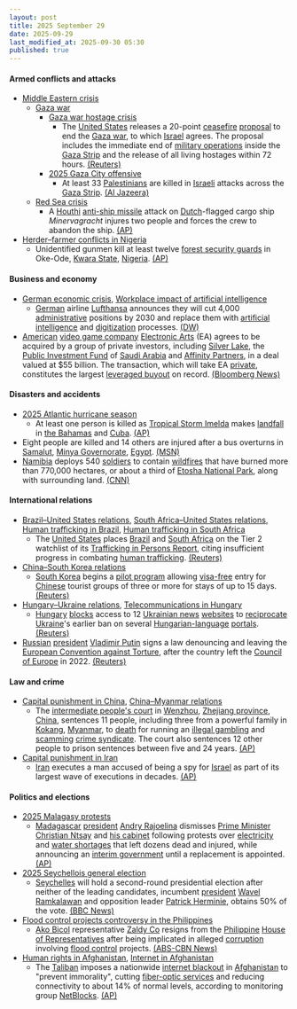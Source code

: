 ```yaml
---
layout: post
title: 2025 September 29
date: 2025-09-29
last_modified_at: 2025-09-30 05:30
published: true
---
```



#### Armed conflicts and attacks

* [Middle Eastern crisis](https://en.wikipedia.org/wiki/Middle_Eastern_crisis_%282023-present%29 "Middle Eastern crisis (2023-present)")
  * [Gaza war](https://en.wikipedia.org/wiki/Gaza_war "Gaza war")
    * [Gaza war hostage crisis](https://en.wikipedia.org/wiki/Gaza_war_hostage_crisis "Gaza war hostage crisis")
      * The [United States](https://en.wikipedia.org/wiki/United_States "United States") releases a 20-point [ceasefire](https://en.wikipedia.org/wiki/Ceasefire "Ceasefire") [proposal](https://en.wikipedia.org/wiki/Donald_Trump%27s_September_2025_Gaza_Strip_proposal "Donald Trump's September 2025 Gaza Strip proposal") to end the [Gaza war](https://en.wikipedia.org/wiki/Gaza_war "Gaza war"), to which [Israel](https://en.wikipedia.org/wiki/Israel "Israel") agrees. The proposal includes the immediate end of [military operations](https://en.wikipedia.org/wiki/Military_operation "Military operation") inside the [Gaza Strip](https://en.wikipedia.org/wiki/Gaza_Strip "Gaza Strip") and the release of all living hostages within 72 hours. [(Reuters)](https://www.reuters.com/world/middle-east/israeli-forces-advance-ahead-trump-netanyahu-gaza-war-talks-2025-09-29/)
    * [2025 Gaza City offensive](https://en.wikipedia.org/wiki/2025_Gaza_City_offensive "2025 Gaza City offensive")
      * At least 33 [Palestinians](https://en.wikipedia.org/wiki/Palestinians "Palestinians") are killed in [Israeli](https://en.wikipedia.org/wiki/Israel_Defense_Forces "Israel Defense Forces") attacks across the [Gaza Strip](https://en.wikipedia.org/wiki/Gaza_Strip "Gaza Strip"). [(Al Jazeera)](https://www.aljazeera.com/news/liveblog/2025/9/29/live-israel-keeps-pummeling-gaza-ahead-of-trump-netanyahu-meeting)
  * [Red Sea crisis](https://en.wikipedia.org/wiki/Red_Sea_crisis "Red Sea crisis")
    * A [Houthi](https://en.wikipedia.org/wiki/Houthi "Houthi") [anti-ship missile](https://en.wikipedia.org/wiki/Anti-ship_missile "Anti-ship missile") attack on [Dutch](https://en.wikipedia.org/wiki/Netherlands "Netherlands")-flagged cargo ship *Minervagracht* injures two people and forces the crew to abandon the ship. [(AP)](https://apnews.com/article/yemen-houthis-gulf-aden-ship-fire-missile-1a42485ac4ab29188ed1ea85414aba48)
* [Herder–farmer conflicts in Nigeria](https://en.wikipedia.org/wiki/Herder%E2%80%93farmer_conflicts_in_Nigeria "Herder–farmer conflicts in Nigeria")
  * Unidentified gunmen kill at least twelve [forest security guards](https://en.wikipedia.org/wiki/Nigerian_Hunter_%26_Forest_Security_Service "Nigerian Hunter & Forest Security Service") in Oke-Ode, [Kwara State](https://en.wikipedia.org/wiki/Kwara_State "Kwara State"), [Nigeria](https://en.wikipedia.org/wiki/Nigeria "Nigeria"). [(AP)](https://apnews.com/article/nigeria-attack-forest-guards-kwara-09603b3889d34814159c10802a36fe43)

#### Business and economy

* [German economic crisis](https://en.wikipedia.org/wiki/German_economic_crisis_%282022%E2%80%93present%29 "German economic crisis (2022–present)"), [Workplace impact of artificial intelligence](https://en.wikipedia.org/wiki/Workplace_impact_of_artificial_intelligence "Workplace impact of artificial intelligence")
  * [German](https://en.wikipedia.org/wiki/Germany "Germany") airline [Lufthansa](https://en.wikipedia.org/wiki/Lufthansa "Lufthansa") announces they will cut 4,000 [administrative](https://en.wikipedia.org/wiki/Management "Management") positions by 2030 and replace them with [artificial intelligence](https://en.wikipedia.org/wiki/Artificial_intelligence "Artificial intelligence") and [digitization](https://en.wikipedia.org/wiki/Digitization "Digitization") processes. [(DW)](https://www.dw.com/en/lufthansa-to-shed-4000-jobs-with-help-from-ai/a-74173278)
* [American](https://en.wikipedia.org/wiki/Video_games_in_the_United_States "Video games in the United States") [video game company](https://en.wikipedia.org/wiki/Video_game_company "Video game company") [Electronic Arts](https://en.wikipedia.org/wiki/Electronic_Arts "Electronic Arts") (EA) agrees to be acquired by a group of private investors, including [Silver Lake](https://en.wikipedia.org/wiki/Silver_Lake_%28investment_firm%29 "Silver Lake (investment firm)"), the [Public Investment Fund](https://en.wikipedia.org/wiki/Public_Investment_Fund "Public Investment Fund") of [Saudi Arabia](https://en.wikipedia.org/wiki/Saudi_Arabia "Saudi Arabia") and [Affinity Partners](https://en.wikipedia.org/wiki/Affinity_Partners "Affinity Partners"), in a deal valued at $55 billion. The transaction, which will take EA [private](https://en.wikipedia.org/wiki/Privately_held_company "Privately held company"), constitutes the largest [leveraged buyout](https://en.wikipedia.org/wiki/Leveraged_buyout "Leveraged buyout") on record. [(Bloomberg News)](https://www.bloomberg.com/news/articles/2025-09-29/ea-agrees-to-sale-in-largest-leveraged-buyout-on-record)

#### Disasters and accidents

* [2025 Atlantic hurricane season](https://en.wikipedia.org/wiki/2025_Atlantic_hurricane_season "2025 Atlantic hurricane season")
  * At least one person is killed as [Tropical Storm Imelda](https://en.wikipedia.org/wiki/Tropical_Storm_Imelda_%282025%29 "Tropical Storm Imelda (2025)") makes [landfall](https://en.wikipedia.org/wiki/Landfall "Landfall") in [the Bahamas](https://en.wikipedia.org/wiki/The_Bahamas "The Bahamas") and [Cuba](https://en.wikipedia.org/wiki/Cuba "Cuba"). [(AP)](https://apnews.com/article/weather-hurricane-humberto-tropical-storm-imelda-94d436e55831bd7d0b95c0432045d03f)
* Eight people are killed and 14 others are injured after a bus overturns in [Samalut](https://en.wikipedia.org/wiki/Samalut "Samalut"), [Minya Governorate](https://en.wikipedia.org/wiki/Minya_Governorate "Minya Governorate"), [Egypt](https://en.wikipedia.org/wiki/Egypt "Egypt"). [(MSN)](https://www.msn.com/en-ae/news/other/8-killed-14-injured-in-deadly-bus-crash-in-egypts-minya/ar-AA1NvzI2?ocid=BingNewsSerp)
* [Namibia](https://en.wikipedia.org/wiki/Namibia "Namibia") deploys 540 [soldiers](https://en.wikipedia.org/wiki/Namibian_Defence_Force "Namibian Defence Force") to contain [wildfires](https://en.wikipedia.org/wiki/Wildfire "Wildfire") that have burned more than 770,000 hectares, or about a third of [Etosha National Park](https://en.wikipedia.org/wiki/Etosha_National_Park "Etosha National Park"), along with surrounding land. [(CNN)](https://edition.cnn.com/2025/09/29/africa/etosha-namibia-wildfire-scli-intl)

#### International relations

* [Brazil–United States relations](https://en.wikipedia.org/wiki/Brazil%E2%80%93United_States_relations "Brazil–United States relations"), [South Africa–United States relations](https://en.wikipedia.org/wiki/South_Africa%E2%80%93United_States_relations "South Africa–United States relations"), [Human trafficking in Brazil](https://en.wikipedia.org/wiki/Human_trafficking_in_Brazil "Human trafficking in Brazil"), [Human trafficking in South Africa](https://en.wikipedia.org/wiki/Human_trafficking_in_South_Africa "Human trafficking in South Africa")
  * The [United States](https://en.wikipedia.org/wiki/United_States "United States") places [Brazil](https://en.wikipedia.org/wiki/Brazil "Brazil") and [South Africa](https://en.wikipedia.org/wiki/South_Africa "South Africa") on the Tier 2 watchlist of its [Trafficking in Persons Report](https://en.wikipedia.org/wiki/Trafficking_in_Persons_Report "Trafficking in Persons Report"), citing insufficient progress in combating [human trafficking](https://en.wikipedia.org/wiki/Human_trafficking "Human trafficking"). [(Reuters)](https://www.reuters.com/world/americas/us-puts-brazil-south-africa-human-trafficking-watch-list-2025-09-29/)
* [China–South Korea relations](https://en.wikipedia.org/wiki/China%E2%80%93South_Korea_relations "China–South Korea relations")
  * [South Korea](https://en.wikipedia.org/wiki/South_Korea "South Korea") begins a [pilot program](https://en.wikipedia.org/wiki/Pilot_program "Pilot program") allowing [visa-free](https://en.wikipedia.org/wiki/Visa_policy_of_South_Korea "Visa policy of South Korea") entry for [Chinese](https://en.wikipedia.org/wiki/Chinese_nationality_law "Chinese nationality law") tourist groups of three or more for stays of up to 15 days. [(Reuters)](https://www.reuters.com/world/china/south-korea-pilot-visa-free-entry-chinese-tourist-groups-cctv-reports-2025-09-29/)
* [Hungary–Ukraine relations](https://en.wikipedia.org/wiki/Hungary%E2%80%93Ukraine_relations "Hungary–Ukraine relations"), [Telecommunications in Hungary](https://en.wikipedia.org/wiki/Telecommunications_in_Hungary "Telecommunications in Hungary")
  * [Hungary](https://en.wikipedia.org/wiki/Hungary "Hungary") [blocks](https://en.wikipedia.org/wiki/Block_%28Internet%29 "Block (Internet)") access to 12 [Ukrainian news](https://en.wikipedia.org/wiki/List_of_newspapers_in_Ukraine "List of newspapers in Ukraine") [websites](https://en.wikipedia.org/wiki/Online_newspaper "Online newspaper") to [reciprocate](https://en.wikipedia.org/wiki/Reciprocity_%28international_relations%29 "Reciprocity (international relations)") [Ukraine](https://en.wikipedia.org/wiki/Ukraine "Ukraine")'s earlier ban on several [Hungarian-language](https://en.wikipedia.org/wiki/Hungarian-language "Hungarian-language") [portals](https://en.wikipedia.org/wiki/Web_portal "Web portal"). [(Reuters)](https://www.reuters.com/business/media-telecom/hungary-blocks-12-ukrainian-news-sites-tit-for-tat-2025-09-29/)
* [Russian](https://en.wikipedia.org/wiki/Russia "Russia") [president](https://en.wikipedia.org/wiki/President_of_Russia "President of Russia") [Vladimir Putin](https://en.wikipedia.org/wiki/Vladimir_Putin "Vladimir Putin") signs a law denouncing and leaving the [European Convention against Torture](https://en.wikipedia.org/wiki/European_Convention_for_the_Prevention_of_Torture_and_Inhuman_or_Degrading_Treatment_or_Punishment "European Convention for the Prevention of Torture and Inhuman or Degrading Treatment or Punishment"), after the country left the [Council of Europe](https://en.wikipedia.org/wiki/Council_of_Europe "Council of Europe") in 2022. [(Reuters)](https://www.reuters.com/world/russia-exits-european-anti-torture-convention-2025-09-29/)

#### Law and crime

* [Capital punishment in China](https://en.wikipedia.org/wiki/Capital_punishment_in_China "Capital punishment in China"), [China–Myanmar relations](https://en.wikipedia.org/wiki/China%E2%80%93Myanmar_relations "China–Myanmar relations")
  * The [intermediate people's court](https://en.wikipedia.org/wiki/Intermediate_people%27s_court "Intermediate people's court") in [Wenzhou](https://en.wikipedia.org/wiki/Wenzhou "Wenzhou"), [Zhejiang province](https://en.wikipedia.org/wiki/Zhejiang_province "Zhejiang province"), [China](https://en.wikipedia.org/wiki/China "China"), sentences 11 people, including three from a powerful family in [Kokang](https://en.wikipedia.org/wiki/Kokang "Kokang"), [Myanmar](https://en.wikipedia.org/wiki/Myanmar "Myanmar"), to [death](https://en.wikipedia.org/wiki/Death_sentence "Death sentence") for running an [illegal gambling](https://en.wikipedia.org/wiki/Illegal_gambling "Illegal gambling") and [scamming](https://en.wikipedia.org/wiki/Scam_center "Scam center") [crime syndicate](https://en.wikipedia.org/wiki/Crime_syndicate "Crime syndicate"). The court also sentences 12 other people to prison sentences between five and 24 years. [(AP)](https://apnews.com/article/china-myanmar-court-death-sentence-syndicate-63b170ca31cd9b37a6817858f6c6b0bb)
* [Capital punishment in Iran](https://en.wikipedia.org/wiki/Capital_punishment_in_Iran "Capital punishment in Iran")
  * [Iran](https://en.wikipedia.org/wiki/Iran "Iran") executes a man accused of being a spy for [Israel](https://en.wikipedia.org/wiki/Israel "Israel") as part of its largest wave of executions in decades. [(AP)](https://apnews.com/article/iran-execute-spy-israel-hanging-choobiasl-b50df88b9877a444aee20095cbe4e68a)

#### Politics and elections

* [2025 Malagasy protests](https://en.wikipedia.org/wiki/2025_Malagasy_protests "2025 Malagasy protests")
  * [Madagascar](https://en.wikipedia.org/wiki/Madagascar "Madagascar") [president](https://en.wikipedia.org/wiki/President_of_Madagascar "President of Madagascar") [Andry Rajoelina](https://en.wikipedia.org/wiki/Andry_Rajoelina "Andry Rajoelina") dismisses [Prime Minister](https://en.wikipedia.org/wiki/Prime_Minister_of_Madagascar "Prime Minister of Madagascar") [Christian Ntsay](https://en.wikipedia.org/wiki/Christian_Ntsay "Christian Ntsay") and [his cabinet](https://en.wikipedia.org/wiki/Fifth_Ntsay_Government "Fifth Ntsay Government") following protests over [electricity](https://en.wikipedia.org/wiki/Energy_crisis "Energy crisis") and [water shortages](https://en.wikipedia.org/wiki/Water_shortage "Water shortage") that left dozens dead and injured, while announcing an [interim government](https://en.wikipedia.org/wiki/Interim_government "Interim government") until a replacement is appointed. [(AP)](https://apnews.com/article/madagascar-deadly-unrest-22-killed-un-6d7fdc429b089938b97ea044a65b4466)
* [2025 Seychellois general election](https://en.wikipedia.org/wiki/2025_Seychellois_general_election "2025 Seychellois general election")
  * [Seychelles](https://en.wikipedia.org/wiki/Seychelles "Seychelles") will hold a second-round presidential election after neither of the leading candidates, incumbent [president](https://en.wikipedia.org/wiki/President_of_Seychelles "President of Seychelles") [Wavel Ramkalawan](https://en.wikipedia.org/wiki/Wavel_Ramkalawan "Wavel Ramkalawan") and opposition leader [Patrick Herminie](https://en.wikipedia.org/wiki/Patrick_Herminie "Patrick Herminie"), obtains 50% of the vote. [(BBC News)](https://www.bbc.com/news/articles/c36kre10g8eo)
* [Flood control projects controversy in the Philippines](https://en.wikipedia.org/wiki/Flood_control_projects_controversy_in_the_Philippines "Flood control projects controversy in the Philippines")
  * [Ako Bicol](https://en.wikipedia.org/wiki/Ako_Bicol "Ako Bicol") representative [Zaldy Co](https://en.wikipedia.org/wiki/Zaldy_Co "Zaldy Co") resigns from the [Philippine](https://en.wikipedia.org/wiki/Philippine "Philippine") [House of Representatives](https://en.wikipedia.org/wiki/House_of_Representatives_of_the_Philippines "House of Representatives of the Philippines") after being implicated in alleged [corruption](https://en.wikipedia.org/wiki/Corruption_in_the_Philippines "Corruption in the Philippines") involving [flood control](https://en.wikipedia.org/wiki/Flood_control "Flood control") projects. [(ABS-CBN News)](https://www.abs-cbn.com/news/nation/2025/9/29/zaldy-co-resigns-as-house-representative-amid-flood-control-scandal-1600)
* [Human rights in Afghanistan](https://en.wikipedia.org/wiki/Human_rights_in_Afghanistan "Human rights in Afghanistan"), [Internet in Afghanistan](https://en.wikipedia.org/wiki/Internet_in_Afghanistan "Internet in Afghanistan")
  * The [Taliban](https://en.wikipedia.org/wiki/Taliban "Taliban") imposes a nationwide [internet blackout](https://en.wikipedia.org/wiki/Internet_outage "Internet outage") in [Afghanistan](https://en.wikipedia.org/wiki/Afghanistan "Afghanistan") to "prevent immorality", cutting [fiber-optic services](https://en.wikipedia.org/wiki/Fiber-optic_communication "Fiber-optic communication") and reducing connectivity to about 14% of normal levels, according to monitoring group [NetBlocks](https://en.wikipedia.org/wiki/NetBlocks "NetBlocks"). [(AP)](https://apnews.com/article/afghanistan-taliban-internet-crackdown-dfdda5c1ef1d29124db4649414584c6e)
